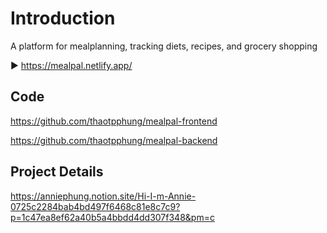 # Introduction

A platform for mealplanning, tracking diets, recipes, and grocery shopping

▶️ https://mealpal.netlify.app/

## Code
https://github.com/thaotpphung/mealpal-frontend

https://github.com/thaotpphung/mealpal-backend

## Project Details 

https://anniephung.notion.site/Hi-I-m-Annie-0725c2284bab4bd497f6468c81e8c7c9?p=1c47ea8ef62a40b5a4bbdd4dd307f348&pm=c

